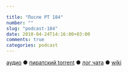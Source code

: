 ```yaml
---

title: "После РТ 184"
number: ""
slug: "podcast-184"
date: 2010-04-24T14:16:00+03:00
comments: true
categories: podcast
---
```

[аудио](http://cdn.radio-t.com/rt184post.mp3) ● [пиратский torrent](http://pirates.radio-t.com/torrents/rt184post.mp3.torrent) ● [лог чата](http://chat.radio-t.com/logs/radio-t-184.html) ● [wiki](http://wiki.radio-t.com/%D0%9F%D0%BE%D1%81%D0%BB%D0%B5_%D0%A0%D0%A2_184)<audio src="http://cdn.radio-t.com/rt184post.mp3" preload="none">
